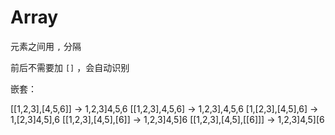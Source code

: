 # Array

元素之间用 `,` 分隔

前后不需要加 `[]` ，会自动识别

嵌套：

[[1,2,3],[4,5,6]] -> 1,2,3]4,5,6
[[1,2,3],4,5,6] -> 1,2,3],4,5,6
[1,[2,3],[4,5],6] -> 1,[2,3]4,5],6
[[1,2,3],[4,5],[6]] -> 1,2,3]4,5]6
[[1,2,3],[4,5],[[6]]] -> 1,2,3]4,5][6

